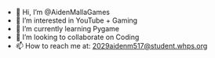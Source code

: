 - 👋 Hi, I’m @AidenMallaGames
- 👀 I’m interested in YouTube + Gaming
- 🌱 I’m currently learning Pygame
- 💞️ I’m looking to collaborate on Coding
- 📫 How to reach me at: 2029aidenm517@student.whps.org

<!---
AidenMallaGames/AidenMallaGames is a ✨ special ✨ repository because its `README.md` (this file) appears on your GitHub profile.
You can click the Preview link to take a look at your changes.
--->
